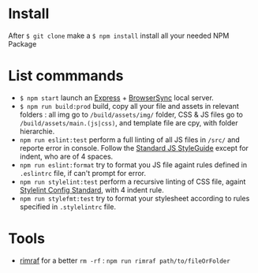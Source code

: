 # Install

After  ```$ git clone``` make a ```$ npm install``` install all your needed NPM Package

# List commmands

* ```$ npm start``` launch an [Express](https://expressjs.com/) + [BrowserSync](https://www.browsersync.io/) local server.
* ```$ npm run build:prod``` build, copy all your file and assets in relevant folders : all img go to ```/build/assets/img/``` folder, CSS & JS files go to ```/build/assets/main.(js|css)```, and template file are cpy, with folder hierarchie.
* ```npm run eslint:test``` perform a full linting of all JS files in ```/src/``` and reporte error in console. Follow the [Standard JS StyleGuide](http://standardjs.com/rules.html) except for indent, who are of 4 spaces.
* ```npm run eslint:format``` try to format you JS file againt rules defined in ```.eslintrc``` file, if can't prompt for error.
* ```npm run stylelint:test``` perform a recursive linting of CSS file, againt [Stylelint Config Standard](https://github.com/stylelint/stylelint-config-standard), with 4 indent rule.
* ```npm run stylefmt:test``` try to format your stylesheet according to rules specified in ```.stylelintrc``` file.

# Tools 

* [rimraf](https://github.com/isaacs/rimraf) for a better ```rm -rf``` : ```npm run rimraf path/to/fileOrFolder```
